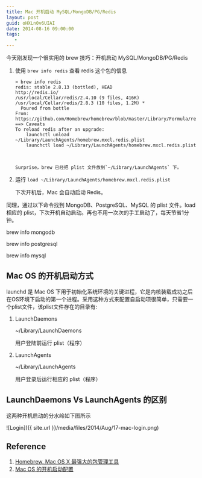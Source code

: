 ```yaml
---
title: Mac 开机启动 MySQL/MongoDB/PG/Redis
layout: post
guid: oHXLn0v6UIAI
date: 2014-08-16 09:00:00
tags:
   - 
---
```


今天刚发现一个很实用的 brew 技巧：开机启动 MySQL/MongoDB/PG/Redis

1.  使用 `brew info redis` 查看 redis 这个包的信息



        > brew info redis
        redis: stable 2.8.13 (bottled), HEAD
        http://redis.io/
        /usr/local/Cellar/redis/2.4.10 (9 files, 416K)
        /usr/local/Cellar/redis/2.8.3 (10 files, 1.2M) *
          Poured from bottle
        From: https://github.com/Homebrew/homebrew/blob/master/Library/Formula/redis.rb
        ==> Caveats
        To reload redis after an upgrade:
            launchctl unload ~/Library/LaunchAgents/homebrew.mxcl.redis.plist
            launchctl load ~/Library/LaunchAgents/homebrew.mxcl.redis.plist



        Surprise，brew 已经把 plist 文件放到`~/Library/LaunchAgents` 下。

2. 运行 `load ~/Library/LaunchAgents/homebrew.mxcl.redis.plist` 

    下次开机后，Mac 会自动启动 Redis。
    

同理，通过以下命令找到 MongoDB、PostgreSQL、MySQL 的 plist 文件。load 相应的 plist，下次开机自动启动。再也不用一次次的手工启动了，每天节省1分钟。

brew info mongodb

brew info postgresql

brew info mysql


## Mac OS 的开机启动方式

launchd 是 Mac OS 下用于初始化系统环境的关键进程，它是内核装载成功之后在OS环境下启动的第一个进程。采用这种方式来配置自启动项很简单，只需要一个plist文件，该plist文件存在的目录有:

1. LaunchDaemons

    ~/Library/LaunchDaemons

    用户登陆前运行 plist（程序）

2. LaunchAgents

    ~/Library/LaunchAgents
    
    用户登录后运行相应的 plist（程序）


## LaunchDaemons Vs LaunchAgents 的区别

这两种开机启动的分水岭如下图所示

![Login]({{ site.url }}/media/files/2014/Aug/17-mac-login.png)



## Reference

1. [Homebrew, Mac OS X 最强大的包管理工具](http://brew.sh)
2. [Mac OS 的开机启动配置](https://developer.apple.com/library/mac/documentation/macosx/conceptual/bpsystemstartup/chapters/CreatingLaunchdJobs.html)
